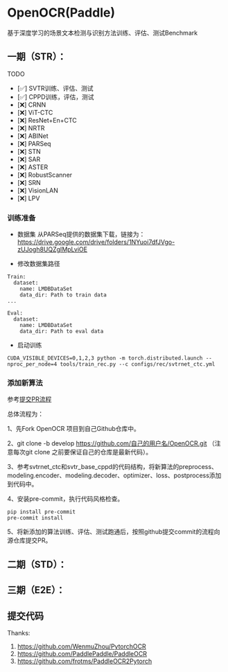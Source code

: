 # OpenOCR(Paddle)

基于深度学习的场景文本检测与识别方法训练、评估、测试Benchmark

## 一期（STR）：

TODO
- [✅] SVTR训练、评估、测试
- [✅] CPPD训练，评估，测试
- [❌] CRNN
- [❌] ViT-CTC
- [❌] ResNet+En+CTC
- [❌] NRTR
- [❌] ABINet
- [❌] PARSeq
- [❌] STN
- [❌] SAR
- [❌] ASTER
- [❌] RobustScanner
- [❌] SRN
- [❌] VisionLAN
- [❌] LPV

### 训练准备

- 数据集
从PARSeq提供的数据集下载，链接为：https://drive.google.com/drive/folders/1NYuoi7dfJVgo-zUJogh8UQZgIMpLviOE

- 修改数据集路径
```
Train:
  dataset:
    name: LMDBDataSet
    data_dir: Path to train data
...

Eval:
  dataset:
    name: LMDBDataSet
    data_dir: Path to eval data
```


- 启动训练
```
CUDA_VISIBLE_DEVICES=0,1,2,3 python -m torch.distributed.launch --nproc_per_node=4 tools/train_rec.py --c configs/rec/svtrnet_ctc.yml
```

### 添加新算法

参考[提交PR流程](https://github.com/Topdu/OpenOCR/pull/2)

总体流程为：

1、先Fork OpenOCR 项目到自己Github仓库中。

2、git clone -b develop https://github.com/自己的用户名/OpenOCR.git （注意每次git clone 之前要保证自己的仓库是最新代码）。

3、参考svtrnet_ctc和svtr_base_cppd的代码结构，将新算法的preprocess、modeling.encoder、modeling.decoder、optimizer、loss、postprocess添加到代码中。

4、安装pre-commit，执行代码风格检查。
```
pip install pre-commit
pre-commit install
```

5、将新添加的算法训练、评估、测试跑通后，按照github提交commit的流程向源仓库提交PR。

## 二期（STD）：


## 三期（E2E）：


## 提交代码


Thanks:

1. https://github.com/WenmuZhou/PytorchOCR
2. https://github.com/PaddlePaddle/PaddleOCR
3. https://github.com/frotms/PaddleOCR2Pytorch
